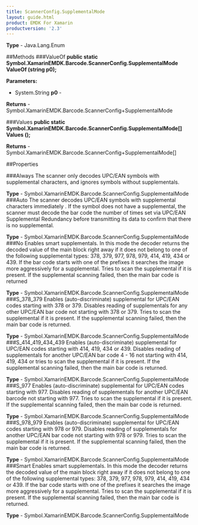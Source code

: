 ```yaml
---
title: ScannerConfig.SupplementalMode
layout: guide.html
product: EMDK For Xamarin
productversion: '2.3'
---
```


    

**Type** - Java.Lang.Enum

##Methods
###ValueOf
**public static Symbol.XamarinEMDK.Barcode.ScannerConfig.SupplementalMode ValueOf (string p0);**


        

**Parameters:** 

* System.String **p0** - 
        

**Returns** - Symbol.XamarinEMDK.Barcode.ScannerConfig+SupplementalMode

###Values
**public static Symbol.XamarinEMDK.Barcode.ScannerConfig.SupplementalMode[] Values ();**


        


**Returns** - Symbol.XamarinEMDK.Barcode.ScannerConfig+SupplementalMode[]

##Properties

###Always
The scanner only decodes UPC/EAN symbols with supplemental characters, and ignores symbols without supplementals.

**Type** - Symbol.XamarinEMDK.Barcode.ScannerConfig.SupplementalMode
###Auto
The scanner decodes UPC/EAN symbols with supplemental characters immediately . If the symbol does not have a supplemental, the scanner must decode the bar code the number of times set via UPC/EAN Supplemental Redundancy before transmitting its data to confirm that there is no supplemental.

**Type** - Symbol.XamarinEMDK.Barcode.ScannerConfig.SupplementalMode
###No
Enables smart supplementals. In this mode the decoder returns the decoded value of the main block right away if it does not belong to one of the following supplemental types: 378, 379, 977, 978, 979, 414, 419, 434 or 439. If the bar code starts with one of the prefixes it searches the image more aggressively for a supplemental. Tries to scan the supplemental if it is present. If the supplemental scanning failed, then the main bar code is returned

**Type** - Symbol.XamarinEMDK.Barcode.ScannerConfig.SupplementalMode
###S_378_379
Enables (auto-discriminate) supplemental for UPC/EAN codes starting with 378 or 379. Disables reading of supplementals for any other UPC/EAN bar code not starting with 378 or 379. Tries to scan the supplemental if it is present. If the supplemental scanning failed, then the main bar code is returned.

**Type** - Symbol.XamarinEMDK.Barcode.ScannerConfig.SupplementalMode
###S_414_419_434_439
Enables (auto-discriminate) supplemental for UPC/EAN codes starting with 414, 419, 434 or 439. Disables reading of supplementals for another UPC/EAN bar code 4 - 16 not starting with 414, 419, 434 or tries to scan the supplemental if it is present. If the supplemental scanning failed, then the main bar code is returned.

**Type** - Symbol.XamarinEMDK.Barcode.ScannerConfig.SupplementalMode
###S_977
Enables (auto-discriminate) supplemental for UPC/EAN codes starting with 977. Disables reading of supplementals for another UPC/EAN barcode not starting with 977. Tries to scan the supplemental if it is present. If the supplemental scanning failed, then the main bar code is returned.

**Type** - Symbol.XamarinEMDK.Barcode.ScannerConfig.SupplementalMode
###S_978_979
Enables (auto-discriminate) supplemental for UPC/EAN codes starting with 978 or 979. Disables reading of supplementals for another UPC/EAN bar code not starting with 978 or 979. Tries to scan the supplemental if it is present. If the supplemental scanning failed, then the main bar code is returned.

**Type** - Symbol.XamarinEMDK.Barcode.ScannerConfig.SupplementalMode
###Smart
Enables smart supplementals. In this mode the decoder returns the decoded value of the main block right away if it does not belong to one of the following supplemental types: 378, 379, 977, 978, 979, 414, 419, 434 or 439. If the bar code starts with one of the prefixes it searches the image more aggressively for a supplemental. Tries to scan the supplemental if it is present. If the supplemental scanning failed, then the main bar code is returned.

**Type** - Symbol.XamarinEMDK.Barcode.ScannerConfig.SupplementalMode






